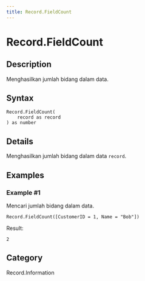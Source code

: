 ```yaml
---
title: Record.FieldCount
---
```


# Record.FieldCount


## Description

Menghasilkan jumlah bidang dalam data.


## Syntax

```powerquery
Record.FieldCount(
    record as record
) as number
```


## Details

Menghasilkan jumlah bidang dalam data <code>record</code>.


## Examples

### Example #1 
Mencari jumlah bidang dalam data.
```powerquery
Record.FieldCount([CustomerID = 1, Name = "Bob"])
```

Result: 
```powerquery
2
```




## Category
Record.Information
